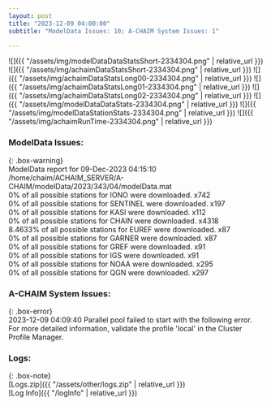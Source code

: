 ```yaml
---
layout: post
title: "2023-12-09 04:00:00"
subtitle: "ModelData Issues: 10; A-CHAIM System Issues: 1"

---
```


![]({{ "/assets/img/modelDataDataStatsShort-2334304.png" | relative_url }})
![]({{ "/assets/img/achaimDataStatsShort-2334304.png" | relative_url }})
![]({{ "/assets/img/achaimDataStatsLong00-2334304.png" | relative_url }})
![]({{ "/assets/img/achaimDataStatsLong01-2334304.png" | relative_url }})
![]({{ "/assets/img/achaimDataStatsLong02-2334304.png" | relative_url }})
![]({{ "/assets/img/modelDataDataStats-2334304.png" | relative_url }})
![]({{ "/assets/img/modelDataStationStats-2334304.png" | relative_url }})
![]({{ "/assets/img/achaimRunTime-2334304.png" | relative_url }})


### ModelData Issues:  
  
{: .box-warning}  
 ModelData report for 09-Dec-2023 04:15:10   
 /home/chaim/ACHAIM_SERVER/A-CHAIM/modelData/2023/343/04/modelData.mat   
 0% of all possible stations for IONO were downloaded. x742   
 0% of all possible stations for SENTINEL were downloaded. x197   
 0% of all possible stations for KASI were downloaded. x112   
 0% of all possible stations for CHAIN were downloaded. x4318   
 8.4633% of all possible stations for EUREF were downloaded. x87   
 0% of all possible stations for GARNER were downloaded. x87   
 0% of all possible stations for GREF were downloaded. x91   
 0% of all possible stations for IGS were downloaded. x91   
 0% of all possible stations for NOAA were downloaded. x295   
 0% of all possible stations for QGN were downloaded. x297   
  
### A-CHAIM System Issues:  
  
{: .box-error}  
2023-12-09 04:09:40 Parallel pool failed to start with the following error. For more detailed information, validate the profile 'local' in the Cluster Profile Manager.  

### Logs:  
  
{: .box-note}  
[Logs.zip]({{ "/assets/other/logs.zip" | relative_url }})  
[Log Info]({{ "/logInfo" | relative_url }})  
